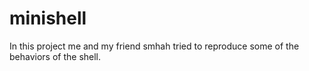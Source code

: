 # minishell
In this project me and my friend smhah tried to reproduce some of the behaviors of the shell.
